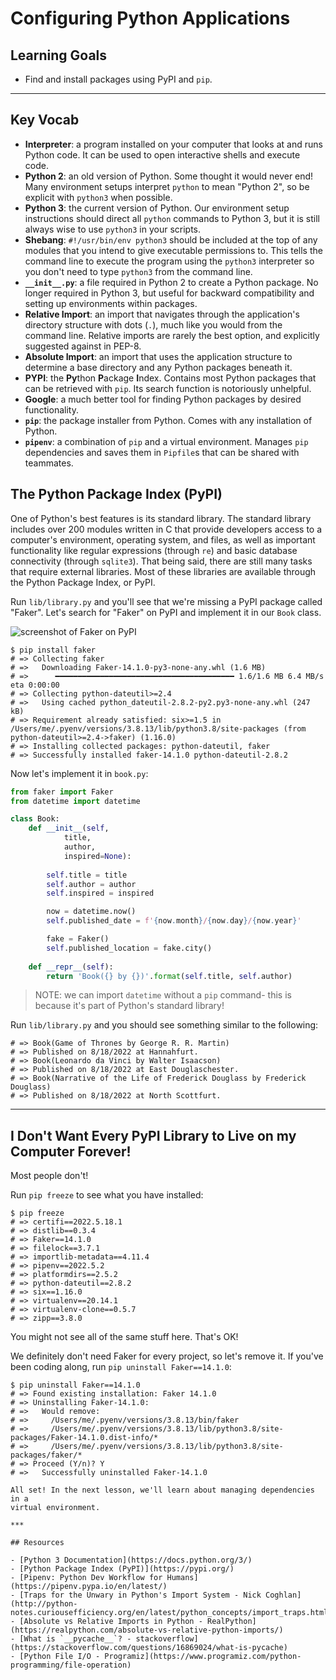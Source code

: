 # Configuring Python Applications

## Learning Goals

- Find and install packages using PyPI and `pip`.

***

## Key Vocab

- **Interpreter**: a program installed on your computer that looks at and runs
  Python code. It can be used to open interactive shells and execute code.
- **Python 2**: an old version of Python. Some thought it would never end! Many
  environment setups interpret `python` to mean "Python 2", so be explicit with
  `python3` when possible.
- **Python 3**: the current version of Python. Our environment setup
  instructions should direct all `python` commands to Python 3, but it is still
  always wise to use `python3` in your scripts.
- **Shebang**: `#!/usr/bin/env python3` should be included at the top of any
  modules that you intend to give executable permissions to. This tells the
  command line to execute the program using the `python3` interpreter so you
  don't need to type `python3` from the command line.
- **`__init__.py`**: a file required in Python 2 to create a Python package. No
  longer required in Python 3, but useful for backward compatibility and setting
  up environments within packages.
- **Relative Import**: an import that navigates through the application's
  directory structure with dots (`.`), much like you would from the command
  line. Relative imports are rarely the best option, and explicitly suggested
  against in PEP-8.
- **Absolute Import**: an import that uses the application structure to
  determine a base directory and any Python packages beneath it.
- **PYPI**: the **Py**thon **P**ackage **I**ndex. Contains most Python packages
  that can be retrieved with `pip`. Its search function is notoriously unhelpful.
- **Google**: a much better tool for finding Python packages by desired
  functionality.
- **`pip`**: the package installer from Python. Comes with any installation of
  Python.
- **`pipenv`**: a combination of `pip` and a virtual environment. Manages `pip`
  dependencies and saves them in `Pipfile`s that can be shared with teammates.

## The Python Package Index (PyPI)

One of Python's best features is its standard library. The standard library
includes over 200 modules written in C that provide developers access to a
computer's environment, operating system, and files, as well as important
functionality like regular expressions (through `re`) and basic database
connectivity (through `sqlite3`). That being said, there are still many tasks
that require external libraries. Most of these libraries are available through
the Python Package Index, or PyPI.

Run `lib/library.py` and you'll see that we're missing a PyPI package called
"Faker". Let's search for "Faker" on PyPI and implement it in our `Book` class.

<img src="https://curriculum-content.s3.amazonaws.com/python/fakerpypi.png"
 alt="screenshot of Faker on PyPI"
 title="screenshot of Faker on PyPI" />

```console
$ pip install faker
# => Collecting faker
# =>   Downloading Faker-14.1.0-py3-none-any.whl (1.6 MB)
# =>      ━━━━━━━━━━━━━━━━━━━━━━━━━━━━━━━━━━━━━━━━ 1.6/1.6 MB 6.4 MB/s eta 0:00:00
# => Collecting python-dateutil>=2.4
# =>   Using cached python_dateutil-2.8.2-py2.py3-none-any.whl (247 kB)
# => Requirement already satisfied: six>=1.5 in /Users/me/.pyenv/versions/3.8.13/lib/python3.8/site-packages (from python-dateutil>=2.4->faker) (1.16.0)
# => Installing collected packages: python-dateutil, faker
# => Successfully installed faker-14.1.0 python-dateutil-2.8.2
```

Now let's implement it in `book.py`:

```py
from faker import Faker
from datetime import datetime

class Book:
    def __init__(self,
            title,
            author, 
            inspired=None):
        
        self.title = title
        self.author = author
        self.inspired = inspired

        now = datetime.now()
        self.published_date = f'{now.month}/{now.day}/{now.year}'

        fake = Faker()
        self.published_location = fake.city()
        
    def __repr__(self):
        return 'Book({} by {})'.format(self.title, self.author)
```

> NOTE: we can import `datetime` without a `pip` command- this is because it's
> part of Python's standard library!

Run `lib/library.py` and you should see something similar to the following:

```console
# => Book(Game of Thrones by George R. R. Martin)
# => Published on 8/18/2022 at Hannahfurt.
# => Book(Leonardo da Vinci by Walter Isaacson)
# => Published on 8/18/2022 at East Douglaschester.
# => Book(Narrative of the Life of Frederick Douglass by Frederick Douglass)
# => Published on 8/18/2022 at North Scottfurt.
```

***

## I Don't Want Every PyPI Library to Live on my Computer Forever!

Most people don't!

Run `pip freeze` to see what you have installed:

```console
$ pip freeze
# => certifi==2022.5.18.1
# => distlib==0.3.4
# => Faker==14.1.0
# => filelock==3.7.1
# => importlib-metadata==4.11.4
# => pipenv==2022.5.2
# => platformdirs==2.5.2
# => python-dateutil==2.8.2
# => six==1.16.0
# => virtualenv==20.14.1
# => virtualenv-clone==0.5.7
# => zipp==3.8.0
```

You might not see all of the same stuff here. That's OK!

We definitely don't need Faker for every project, so let's remove it.
If you've been coding along, run `pip uninstall Faker==14.1.0`:

```console
$ pip uninstall Faker==14.1.0
# => Found existing installation: Faker 14.1.0
# => Uninstalling Faker-14.1.0:
# =>   Would remove:
# =>     /Users/me/.pyenv/versions/3.8.13/bin/faker
# =>     /Users/me/.pyenv/versions/3.8.13/lib/python3.8/site-packages/Faker-14.1.0.dist-info/*
# =>     /Users/me/.pyenv/versions/3.8.13/lib/python3.8/site-packages/faker/*
# => Proceed (Y/n)? Y
# =>   Successfully uninstalled Faker-14.1.0

All set! In the next lesson, we'll learn about managing dependencies in a
virtual environment.

***

## Resources

- [Python 3 Documentation](https://docs.python.org/3/)
- [Python Package Index (PyPI)](https://pypi.org/)
- [Pipenv: Python Dev Workflow for Humans](https://pipenv.pypa.io/en/latest/)
- [Traps for the Unwary in Python's Import System - Nick Coghlan](http://python-notes.curiousefficiency.org/en/latest/python_concepts/import_traps.html)
- [Absolute vs Relative Imports in Python - RealPython](https://realpython.com/absolute-vs-relative-python-imports/)
- [What is `__pycache__`? - stackoverflow](https://stackoverflow.com/questions/16869024/what-is-pycache)
- [Python File I/O - Programiz](https://www.programiz.com/python-programming/file-operation)
